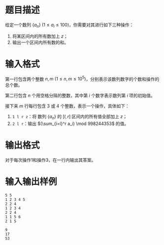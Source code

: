 # 题目描述

给定一个数列 $\{a_n\}~(1 \leq a_i \leq 100)$，你需要对其进行如下三种操作：

1. 将某区间内的所有数加上 $z$；
2. 输出一个区间内所有数的和。

# 输入格式

第一行包含两个整数 $n, m~(1 \leq n,m \leq 10^5)$，分别表示该数列数字的个数和操作的总个数。

第二行包含 $n$ 个用空格分隔的整数，其中第 $i$ 个数字表示数列第 $i$ 项的初始值。

接下来 $m$ 行每行包含 $3$ 或 $4$ 个整数，表示一个操作，具体如下：

1. `1 l r z`：将 数列 $\{a_n\}$ 的 $[l,r]$ 区间内的所有值全部加上 $z$；
2. `2 l r`：输出 $(\sum_{i=l}^r a_i) \mod 998244353$ 的值。

# 输出格式

对于每次操作1和操作3，在一行内输出其答案。

# 输入输出样例

```input1
5 5
1 2 3 4 5
2 2 4
1 2 3 4
2 2 4
1 1 5 6
2 1 5
```

```output1
9
17
53
```
